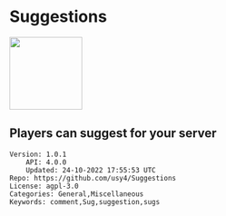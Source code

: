# Suggestions
<img src="https://raw.githubusercontent.com/usy4/Suggestions/a615bf263c4347c5970ad37a71c3c3ecbeb47601/Suggestions.png" width="128" height="128" />

## Players can suggest for your server
```properties
Version: 1.0.1
    API: 4.0.0
    Updated: 24-10-2022 17:55:53 UTC
Repo: https://github.com/usy4/Suggestions
License: agpl-3.0
Categories: General,Miscellaneous
Keywords: comment,Sug,suggestion,sugs
```